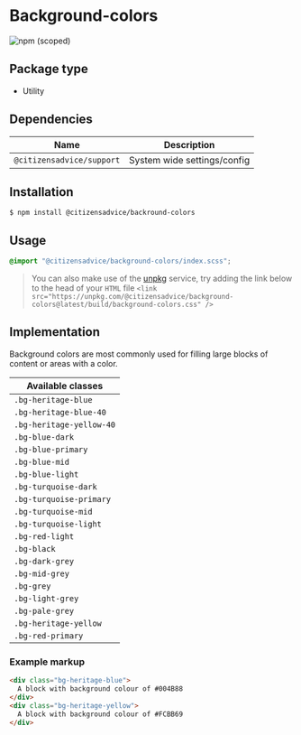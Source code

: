 # Background-colors

![npm (scoped)](https://img.shields.io/npm/v/@citizensadvice/background-colors.svg)

## Package type

- Utility

## Dependencies

| Name                      | Description                 |
| ------------------------- | --------------------------- |
| `@citizensadvice/support` | System wide settings/config |

## Installation

```shell
$ npm install @citizensadvice/backround-colors
```

## Usage

```scss
@import "@citizensadvice/background-colors/index.scss";
```

> You can also make use of the [unpkg](https://unpkg.com) service, try adding the link below to the head of your `HTML` file
> `<link src="https://unpkg.com/@citizensadvice/background-colors@latest/build/background-colors.css" />`

## Implementation

Background colors are most commonly used for filling large blocks of content or areas with a color. 

| Available classes  |
|--------------------|
| `.bg-heritage-blue`       |
| `.bg-heritage-blue-40`    |
| `.bg-heritage-yellow-40`  |
| `.bg-blue-dark`           |
| `.bg-blue-primary`        |
| `.bg-blue-mid`            |
| `.bg-blue-light`          |
| `.bg-turquoise-dark`      |
| `.bg-turquoise-primary`   |
| `.bg-turquoise-mid `      |
| `.bg-turquoise-light`     |
| `.bg-red-light`           |
| `.bg-black`               |
| `.bg-dark-grey`           |
| `.bg-mid-grey`            |
| `.bg-grey`                |
| `.bg-light-grey`          |
| `.bg-pale-grey`           |
| `.bg-heritage-yellow`     |
| `.bg-red-primary`         |



### Example markup
```html
<div class="bg-heritage-blue">
  A block with background colour of #004B88
</div>
<div class="bg-heritage-yellow">
  A block with background colour of #FCBB69
</div>
```




